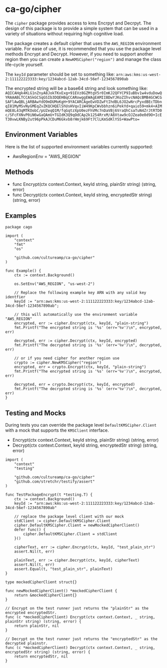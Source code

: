 # ca-go/cipher

The `cipher` package provides access to kms Encrpyt and Decrpyt. The design of this package is to provide a simple system that can be used in a variety of situations without requiring high cognitive load.

The package creates a default cipher that uses the `AWS_REGION` environment variable. For ease of use, it is recommended that you use the package level methods Encrypt and Decrypt. However, if you need to support another region then you can create a `NewKMSCipher("region")` and manage the class life-cycle yourself.

The `keyId` parameter should be set to something like: `arn:aws:kms:us-west-2:111122223333:key/1234abcd-12ab-34cd-56ef-1234567890ab`

The encrypted string will be a base64 string and look something like: `AQICAHgk4KLG1nZnyA8JokTKxExg+91EVz8GZMtgV5r0ImKJ2QFYCP9IuBbv1w4vduDowQYRAAABLTCCASkGCSqGSIb3DQEHBqCCARowggEWAgEAMIIBDwYJKoZIhvcNAQcBMB4GCWCGSAFlAwQBLjARBAwYdO9mDUMoKgH+9YACARCAgeEwVDZwFtIhdBL6JO2wNrcPyxdBEcTDbnqI81MyMSvNyGMEqZvZKQCHQElShUsHVqvIiW49KpCWvbbhzn6iPekYd+qaio59+mk4+AIMmQE8L43qMTKOobC/pUZeqQ1M/fqGqtzXpU0ezFhVMc7nDaVBj6VraQhCsaTuN4ZrJtRTD0c/SFcFXNvP0iN6wGaQAmU+TGIdK3Q9qOdCAp2k1254RrxM/A8Xtaw9cOJZea0e0d9O+IcET30vwLKNBy2ut96pPkAJCDuM6Gkvb8rHmjk69Ft7ClLKmSdKlYSS+WawPto=`

## Environment Variables

Here is the list of supported environment variables currently supported:
- AwsRegionEnv    = "AWS_REGION"

## Methods

- func Encrypt(ctx context.Context, keyId string, plainStr string) (string, error)
- func Decrypt(ctx context.Context, keyId string, encryptedStr string) (string, error)

## Examples

```
package cago

import (
	"context"
	"fmt"
	"os"

	"github.com/cultureamp/ca-go/cipher"
)

func Example() {
	ctx := context.Background()

	os.SetEnv("AWS_REGION", "us-west-2")

	// Replace the following example key ARN with any valid key identfier
	keyId := "arn:aws:kms:us-west-2:111122223333:key/1234abcd-12ab-34cd-56ef-1234567890ab";

	// this will automatically use the environment variable "AWS_REGION" 
	encrypted, err := cipher.Encrypt(ctx, keyId, "plain-string")
	fmt.Printf("The encrypted string is '%s' (err='%v')\n", encrypted, err)

	decrypted, err := cipher.Decrypt(ctx, keyId, encrypted)
	fmt.Printf("The decrypted string is '%s' (err='%v')\n", decrypted, err)

	// or if you need cipher for another region use
	crypto := cipher.NewKMSCipher("region")
	encrypted, err = crypto.Encrypt(ctx, keyId, "plain-string")
	fmt.Printf("The encrypted string is '%s' (err='%v')\n", encrypted, err)

	decrypted, err = crypto.Decrypt(ctx, keyId, encrypted)
	fmt.Printf("The decrypted string is '%s' (err='%v')\n", decrypted, err)
}
```
## Testing and Mocks

During tests you can override the package level `DefaultKMSCipher.Client` with a mock that supports the `KMSClient` interface.

- Encrypt(ctx context.Context, keyId string, plainStr string) (string, error)
- Decrypt(ctx context.Context, keyId string, encryptedStr string) (string, error)

```
import (
	"context"
	"testing"

	"github.com/cultureamp/ca-go/cipher"
	"github.com/stretchr/testify/assert"
)

func TestPackageEncrypt(t *testing.T) {
	ctx := context.Background()
	keyId := "arn:aws:kms:us-west-2:111122223333:key/1234abcd-12ab-34cd-56ef-1234567890ab"

	// replace the package level client with our mock
	stdClient := cipher.DefaultKMSCipher.Client
	cipher.DefaultKMSCipher.Client = newMockedCipherClient()
	defer func() {
		cipher.DefaultKMSCipher.Client = stdClient
	}()

	cipherText, err := cipher.Encrypt(ctx, keyId, "test_plain_str")
	assert.Nil(t, err)

	plainText, err := cipher.Decrypt(ctx, keyId, cipherText)
	assert.Nil(t, err)
	assert.Equal(t, "test_plain_str", plainText)
}

type mockedCipherClient struct{}

func newMockedCipherClient() *mockedCipherClient {
	return &mockedCipherClient{}
}

// Encrypt on the test runner just returns the "plainStr" as the encrypted encryptedStr.
func (c *mockedCipherClient) Encrypt(ctx context.Context, _ string, plainStr string) (string, error) {
	return plainStr, nil
}

// Decrypt on the test runner just returns the "encryptedStr" as the decrypted plainstr.
func (c *mockedCipherClient) Decrypt(ctx context.Context, _ string, encryptedStr string) (string, error) {
	return encryptedStr, nil
}
```
